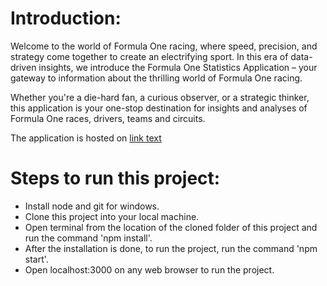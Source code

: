 # Introduction:

Welcome to the world of Formula One racing, where speed, precision, and strategy come together to create an electrifying sport. In this era of data-driven insights, we introduce the Formula One Statistics Application – your gateway to information about the thrilling world of Formula One racing.

Whether you're a die-hard fan, a curious observer, or a strategic thinker, this application is your one-stop destination for insights and analyses of Formula One races, drivers, teams and circuits.

The application is hosted on [link text](main--mellifluous-profiterole-118a81.netlify.app)

# Steps to run this project:

* Install node and git for windows.
* Clone this project into your local machine.
* Open terminal from the location of the cloned folder of this project and run the command 'npm install'.
* After the installation is done, to run the project, run the command 'npm start'.
* Open localhost:3000 on any web browser to run the project.
